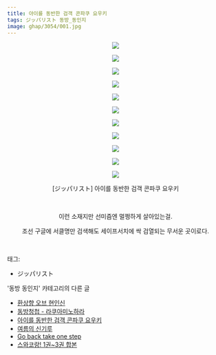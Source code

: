 ```yaml
---
title: 아이를 동반한 검객 콘파쿠 요우키
tags: ジッパリスト 동방_동인지
image: ghap/3054/001.jpg
---
```

<div class="article">
<p style="text-align: center; clear: none; float: none;"><img src="{{ site.nasurl }}/ghap/3054/001.jpg"/></p>
<p style="text-align: center; clear: none; float: none;"><img src="{{ site.nasurl }}/ghap/3054/002.jpg"/></p>
<p style="text-align: center; clear: none; float: none;"><img src="{{ site.nasurl }}/ghap/3054/003.jpg"/></p>
<p style="text-align: center; clear: none; float: none;"><img src="{{ site.nasurl }}/ghap/3054/004.jpg"/></p>
<p style="text-align: center; clear: none; float: none;"><img src="{{ site.nasurl }}/ghap/3054/005.jpg"/></p>
<p style="text-align: center; clear: none; float: none;"><img src="{{ site.nasurl }}/ghap/3054/006.jpg"/></p>
<p style="text-align: center; clear: none; float: none;"><img src="{{ site.nasurl }}/ghap/3054/007.jpg"/></p>
<p style="text-align: center; clear: none; float: none;"><img src="{{ site.nasurl }}/ghap/3054/008.jpg"/></p>
<p style="text-align: center; clear: none; float: none;"><img src="{{ site.nasurl }}/ghap/3054/009.jpg"/></p>
<p style="text-align: center; clear: none; float: none;"><img src="{{ site.nasurl }}/ghap/3054/010.jpg"/></p>
<p style="text-align: center; clear: none; float: none;"><img src="{{ site.nasurl }}/ghap/3054/011.jpg"/></p>
<p style="text-align: center; clear: none; float: none;">[ジッパリスト] 아이를 동반한 검객 콘파쿠 요우키</p>
<p style="text-align: center; clear: none; float: none;"><br/></p>
<p style="text-align: center; clear: none; float: none;">이런 소재지만 선미즘엔 멀쩡하게 살아있는걸.</p>
<p style="text-align: center; clear: none; float: none;">조선 구글에 서클명만 검색해도 세이프서치에 싹 검열되는 무서운 곳이로다.</p>
<p><br/></p>
</div><div class="tagTrail">
<p>태그: </p>
<ul>
<li>ジッパリスト</li>
</ul>
</div><div class="another">
<p>'동방 동인지' 카테고리의 다른 글</p>
<ul>
<li><a href="/2017-01-04-ghap_3057">환상향 오브 현인신</a></li>
<li><a href="/2017-01-03-ghap_3055">동방청첩 - 라쿠아미노하라</a></li>
<li><a href="/2017-01-03-ghap_3054">아이를 동반한 검객 콘파쿠 요우키</a></li>
<li><a href="/2017-01-03-ghap_3053">여름의 신기루</a></li>
<li><a href="/2017-01-03-ghap_3050">Go back take one step</a></li>
<li><a href="/2017-01-01-ghap_3049">스와코랑! 1권~3권 합본</a></li>
</ul>
</div><div class="cb_module cb_fluid">
<div class="cb_wrt cb_profile">
</div><!-- commentList close -->
</div>